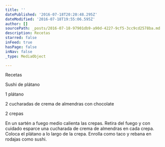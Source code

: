 ```yaml
---
title: ''
datePublished: '2016-07-18T20:20:48.295Z'
dateModified: '2016-07-18T19:55:06.595Z'
author: []
sourcePath: _posts/2016-07-18-97901db9-a90d-4227-9cf5-3cc9cd2578ba.md
description: Recetas
starred: false
inFeed: true
hasPage: false
inNav: false
_type: MediaObject

---
```

Recetas

Sushi de plátano

1 plátano

2 cucharadas de crema de almendras con chocolate

2 crepas

En un sartén a fuego medio calienta las crepas. Retira del fuego y con cuidado esparce una cucharada de crema de almendras en cada crepa. Coloca el plátano a lo largo de la crepa. Enrolla como taco y rebana en rodajas como sushi.